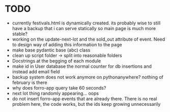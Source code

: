 # TODO

* currently festivals.html is dynamically created. its probably wise to still have a backup that i can serve statically so main page is much more stable?
* working on the update-next-lot and the sold_out attribute of event.
Need to design way of adding this information to the page
* make base pydantic base (abc) class
* clean up script folder -> split into reasonable folders
* Docstrings at the begging of each module
* make id in User database the normal counter for db insertions and instead add email field
* backup system does not work anymore on pythonanywhere? nothing of february is there
* why does forro-app query take 60 seconds?
* next lot thing randomly appearing... oops
* do not insert forro-app events that are already there. There is no real problem here, the code works, but the ids keep growing unnecessarily
